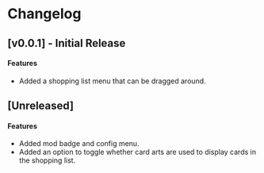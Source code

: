 # Changelog

## [v0.0.1] - Initial Release

#### Features
* Added a shopping list menu that can be dragged around.

## [Unreleased]

#### Features

* Added mod badge and config menu.
* Added an option to toggle whether card arts are used to display cards in the shopping list.